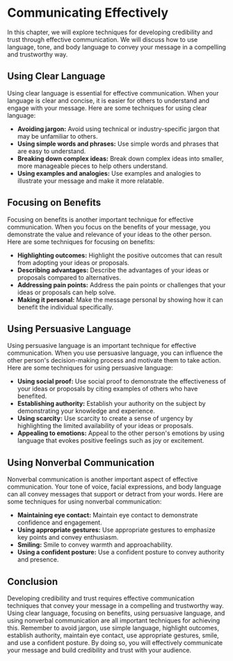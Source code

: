 # Communicating Effectively

In this chapter, we will explore techniques for developing credibility and trust through effective communication. We will discuss how to use language, tone, and body language to convey your message in a compelling and trustworthy way.

Using Clear Language
--------------------

Using clear language is essential for effective communication. When your language is clear and concise, it is easier for others to understand and engage with your message. Here are some techniques for using clear language:

* **Avoiding jargon:** Avoid using technical or industry-specific jargon that may be unfamiliar to others.
* **Using simple words and phrases:** Use simple words and phrases that are easy to understand.
* **Breaking down complex ideas:** Break down complex ideas into smaller, more manageable pieces to help others understand.
* **Using examples and analogies:** Use examples and analogies to illustrate your message and make it more relatable.

Focusing on Benefits
--------------------

Focusing on benefits is another important technique for effective communication. When you focus on the benefits of your message, you demonstrate the value and relevance of your ideas to the other person. Here are some techniques for focusing on benefits:

* **Highlighting outcomes:** Highlight the positive outcomes that can result from adopting your ideas or proposals.
* **Describing advantages:** Describe the advantages of your ideas or proposals compared to alternatives.
* **Addressing pain points:** Address the pain points or challenges that your ideas or proposals can help solve.
* **Making it personal:** Make the message personal by showing how it can benefit the individual specifically.

Using Persuasive Language
-------------------------

Using persuasive language is an important technique for effective communication. When you use persuasive language, you can influence the other person's decision-making process and motivate them to take action. Here are some techniques for using persuasive language:

* **Using social proof:** Use social proof to demonstrate the effectiveness of your ideas or proposals by citing examples of others who have benefited.
* **Establishing authority:** Establish your authority on the subject by demonstrating your knowledge and experience.
* **Using scarcity:** Use scarcity to create a sense of urgency by highlighting the limited availability of your ideas or proposals.
* **Appealing to emotions:** Appeal to the other person's emotions by using language that evokes positive feelings such as joy or excitement.

Using Nonverbal Communication
-----------------------------

Nonverbal communication is another important aspect of effective communication. Your tone of voice, facial expressions, and body language can all convey messages that support or detract from your words. Here are some techniques for using nonverbal communication:

* **Maintaining eye contact:** Maintain eye contact to demonstrate confidence and engagement.
* **Using appropriate gestures:** Use appropriate gestures to emphasize key points and convey enthusiasm.
* **Smiling:** Smile to convey warmth and approachability.
* **Using a confident posture:** Use a confident posture to convey authority and presence.

Conclusion
----------

Developing credibility and trust requires effective communication techniques that convey your message in a compelling and trustworthy way. Using clear language, focusing on benefits, using persuasive language, and using nonverbal communication are all important techniques for achieving this. Remember to avoid jargon, use simple language, highlight outcomes, establish authority, maintain eye contact, use appropriate gestures, smile, and use a confident posture. By doing so, you will effectively communicate your message and build credibility and trust with your audience.
